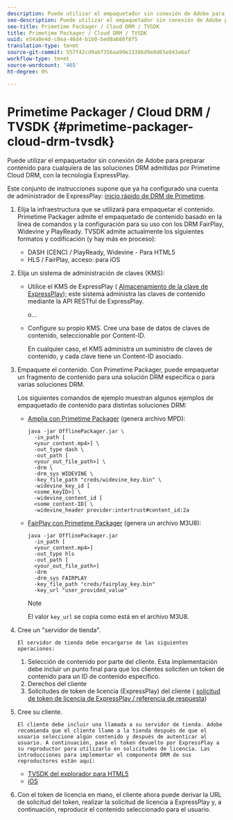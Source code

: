 ```yaml
---
description: Puede utilizar el empaquetador sin conexión de Adobe para preparar contenido para cualquiera de las soluciones DRM admitidas por Primetime Cloud DRM, con la tecnología ExpressPlay.
seo-description: Puede utilizar el empaquetador sin conexión de Adobe para preparar contenido para cualquiera de las soluciones DRM admitidas por Primetime Cloud DRM, con la tecnología ExpressPlay.
seo-title: Primetime Packager / Cloud DRM / TVSDK
title: Primetime Packager / Cloud DRM / TVSDK
uuid: e54a0e4d-c8ea-46d4-b1b0-bed8a680f8f5
translation-type: tm+mt
source-git-commit: 557f42cd9a6f356aa99e13386d9e8d65e043a6af
workflow-type: tm+mt
source-wordcount: '465'
ht-degree: 0%

---
```



# Primetime Packager / Cloud DRM / TVSDK {#primetime-packager-cloud-drm-tvsdk}

Puede utilizar el empaquetador sin conexión de Adobe para preparar contenido para cualquiera de las soluciones DRM admitidas por Primetime Cloud DRM, con la tecnología ExpressPlay.

Este conjunto de instrucciones supone que ya ha configurado una cuenta de administrador de ExpressPlay: [inicio rápido de DRM de Primetime](../../../multi-drm-workflows/quick-start/quick-overview.md).
1. Elija la infraestructura que se utilizará para empaquetar el contenido. Primetime Packager admite el empaquetado de contenido basado en la línea de comandos y la configuración para su uso con los DRM FairPlay, Widevine y PlayReady. TVSDK admite actualmente los siguientes formatos y codificación (y hay más en proceso):

   * DASH (CENC) / PlayReady, Widevine - Para HTML5
   * HLS / FairPlay, acceso: para iOS

1. Elija un sistema de administración de claves (KMS):

   * Utilice el KMS de ExpressPlay ( [Almacenamiento de la clave de ExpressPlay](https://www.expressplay.com/developer/key-storage/)); este sistema administra las claves de contenido mediante la API RESTful de ExpressPlay.

      o...

   * Configure su propio KMS. Cree una base de datos de claves de contenido, seleccionable por Content-ID.

      En cualquier caso, el KMS administra un suministro de claves de contenido, y cada clave tiene un Content-ID asociado.

1. Empaquete el contenido. Con Primetime Packager, puede empaquetar un fragmento de contenido para una solución DRM específica o para varias soluciones DRM.

   Los siguientes comandos de ejemplo muestran algunos ejemplos de empaquetado de contenido para distintas soluciones DRM:

   * [Amplia con Primetime Packager](https://helpx.adobe.com/content/dam/help/en/primetime/guides/offline_packager_getting_started.pdf#page=19)  (genera archivo MPD):

      ```
      java -jar OfflinePackager.jar \ 
        -in_path [ 
        <your_content.mp4>] \ 
        -out_type dash \ 
        -out_path [ 
        <your_out_file_path>] \ 
        -drm \ 
        -drm_sys WIDEVINE \ 
        -key_file_path "creds/widevine_key.bin" \ 
        -widevine_key_id [ 
        <some_keyID>] \ 
        -widevine_content_id [ 
        <some_content-ID] \ 
        -widevine_header provider:intertrust#content_id:2a
      ```

   * [FairPlay con Primetime Packager](https://helpx.adobe.com/content/dam/help/en/primetime/guides/offline_packager_getting_started.pdf#page=20) (genera un archivo M3U8):

      ```
      java -jar OfflinePackager.jar  
        -in_path [ 
        <your_content.mp4>]  
        -out_type hls  
        -out_path [ 
        <your_out_file_path>]  
        -drm  
        -drm_sys FAIRPLAY  
        -key_file_path "creds/fairplay_key.bin"  
        -key_url "user_provided_value"
      ```

      >[!NOTE]
      >
      >El valor `key_url` se copia como está en el archivo M3U8.

1. Cree un &quot;servidor de tienda&quot;.

       El servidor de tienda debe encargarse de las siguientes operaciones:
   
   1. Selección de contenido por parte del cliente. Esta implementación debe incluir un punto final para que los clientes soliciten un token de contenido para un ID de contenido específico.
   1. Derechos del cliente
   1. Solicitudes de token de licencia (ExpressPlay) del cliente ( [solicitud de token de licencia de ExpressPlay / referencia de respuesta](../../../multi-drm-workflows/license-token-req-resp-ref/license-req-resp-overview.md))

1. Cree su cliente.

       El cliente debe incluir una llamada a su servidor de tienda. Adobe recomienda que el cliente llame a la tienda después de que el usuario seleccione algún contenido y después de autenticar al usuario. A continuación, pase el token devuelto por ExpressPlay a su reproductor para utilizarlo en solicitudes de licencia. Las introducciones para implementar el componente DRM de sus reproductores están aquí:
   
   * [TVSDK del explorador para HTML5](https://help.adobe.com/en_US/primetime/psdk/browser_tvsdk/index.html#PSDKs-reference-DRM_interface_overview)
   * [iOS](../../../../programming/tvsdk-3x-ios-prog/ios-3x-drm-content-security/ios-3x-apple-fairplay-tvsdk.md)

1. Con el token de licencia en mano, el cliente ahora puede derivar la URL de solicitud del token, realizar la solicitud de licencia a ExpressPlay y, a continuación, reproducir el contenido seleccionado para el usuario.
